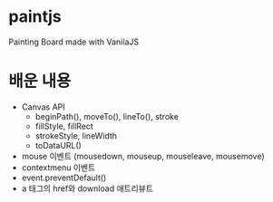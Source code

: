 # paintjs
Painting Board made with VanilaJS

# 배운 내용
- Canvas API
  - beginPath(), moveTo(), lineTo(), stroke
  - fillStyle, fillRect
  - strokeStyle, lineWidth
  - toDataURL()
- mouse 이벤트 (mousedown, mouseup, mouseleave, mousemove)
- contextmenu 이벤트
- event.preventDefault()
- a 태그의 href와 download 애트리뷰트
